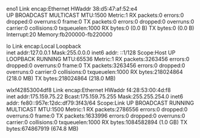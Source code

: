 eno1      Link encap:Ethernet  HWaddr 38:d5:47:af:52:e4  
          UP BROADCAST MULTICAST  MTU:1500  Metric:1
          RX packets:0 errors:0 dropped:0 overruns:0 frame:0
          TX packets:0 errors:0 dropped:0 overruns:0 carrier:0
          collisions:0 txqueuelen:1000 
          RX bytes:0 (0.0 B)  TX bytes:0 (0.0 B)
          Interrupt:20 Memory:fb200000-fb220000 

lo        Link encap:Local Loopback  
          inet addr:127.0.0.1  Mask:255.0.0.0
          inet6 addr: ::1/128 Scope:Host
          UP LOOPBACK RUNNING  MTU:65536  Metric:1
          RX packets:3263456 errors:0 dropped:0 overruns:0 frame:0
          TX packets:3263456 errors:0 dropped:0 overruns:0 carrier:0
          collisions:0 txqueuelen:1000 
          RX bytes:218024864 (218.0 MB)  TX bytes:218024864 (218.0 MB)

wlxf42853004df8 Link encap:Ethernet  HWaddr f4:28:53:00:4d:f8  
          inet addr:175.159.75.22  Bcast:175.159.75.255  Mask:255.255.254.0
          inet6 addr: fe80::957e:12dc:df79:3f43/64 Scope:Link
          UP BROADCAST RUNNING MULTICAST  MTU:1500  Metric:1
          RX packets:2786556 errors:0 dropped:0 overruns:0 frame:0
          TX packets:1633996 errors:0 dropped:0 overruns:0 carrier:0
          collisions:0 txqueuelen:1000 
          RX bytes:1084582894 (1.0 GB)  TX bytes:674867919 (674.8 MB)

